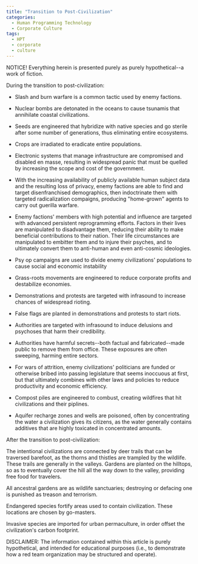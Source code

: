 ```yaml
---
title: "Transition to Post-Civilization"
categories:
  - Human Programming Technology
  - Corporate Culture
tags:
  - HPT
  - corporate
  - culture
---
```


NOTICE! Everything herein is presented purely as purely hypothetical--a work of fiction.



During the transition to post-civilization:

- Slash and burn warfare is a common tactic used by enemy factions.

- Nuclear bombs are detonated in the oceans to cause tsunamis that annihilate coastal civilizations.

- Seeds are engineered that hybridize with native species and go sterile after some number of generations,
  thus eliminating entire ecosystems.

- Crops are irradiated to eradicate entire populations.

- Electronic systems that manage infrastructure are compromised and disabled en masse,
  resulting in widespread panic that must be quelled by increasing the scope and cost of the government.   

- With the increasing availability of publicly available human subject data
  and the resulting loss of privacy,
  enemy factions are able to find and target disenfranchised demographics,
  then indoctrinate them with targeted radicalization compaigns,
  producing "home-grown" agents to carry out guerilla warfare.  

- Enemy factions' members with high potential and influence
  are targeted with advanced persistent reprogramming efforts.
  Factors in their lives are manipulated to disadvantage them,
  reducing their ability to make beneficial contributions to their nation.
  Their life circumstances are manipulated to embitter them
  and to injure their psyches,
  and to ultimately convert them to anti-human and even anti-cosmic ideologies.

- Psy op campaigns are used to divide enemy civilizations' populations
  to cause social and economic instability

- Grass-roots movements are engineered to reduce corporate profits and destabilize economies.

- Demonstrations and protests are targeted with infrasound
  to increase chances of widespread rioting.

- False flags are planted in demonstrations and protests to start riots.

- Authorities are targeted with infrasound to induce delusions and psychoses that harm their credibility.

- Authorities have harmful secrets--both factual and fabricated--made public to remove them from office.
  These exposures are often sweeping, harming entire sectors.

- For wars of attrition, enemy civilizations' politicians
  are funded or otherwise bribed into passing legislature
  that seems inoccuous at first,
  but that ultimately combines with other laws and policies to reduce productivity and economic efficiency.

- Compost piles are engineered to combust,
  creating wildfires that hit civilizations and their piplines.

- Aquifer recharge zones and wells are poisoned,
  often by concentrating the water a civilization gives its citizens,
  as the water generally contains additives that are highly toxicated
  in concentrated amounts.



After the transition to post-civilization:

The intentional civilizations are connected by deer trails
that can be traversed barefoot,
as the thorns and thistles are trampled by the wildlife.
These trails are generally in the valleys.
Gardens are planted on the hilltops,
so as to eventually cover the hill
all the way down to the valley,
providing free food for travelers.

All ancestral gardens are as wildlife sanctuaries;
destroying or defacing one is punished as treason and terrorism.

Endangered species fortify areas used to contain civilization.
These locations are chosen by go-masters.

Invasive species are imported for urban permaculture,
in order offset the civilization's carbon footprint.



DISCLAIMER:
The information contained within this article is purely hypothetical,
and intended for educational purposes
(i.e., to demonstrate how a red team organization may be structured and operate).
